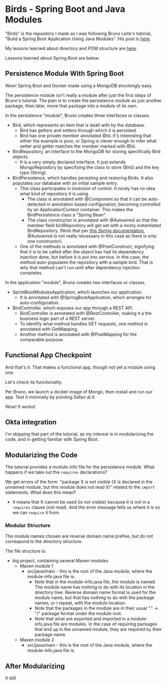 # Birds - Spring Boot and Java Modules

"Birds" is the repository I made as I was following
Bruno Leite's tutorial,
"Build a Spring Boot Application Using Java Modules".
His post is
[here](https://developer.okta.com/blog/2020/07/27/spring-boot-using-java-modules#create-the-persistence-module).

My lessons learned about directory and POM structure are [here](https://jimstockwell.dev/2020/11/19/Java-Module-File-And-POM-Structure.html).

Lessons learned about Spring Boot are below.

## Persistence Module With Spring Boot

Wow! Spring Boot and Docker made using a MongoDB shockingly easy.

The persistence module isn't really a module after just the first steps of Bruno's tutorial.
The plan is to create the persistence module as just another package,
then later, move that package into a module of its own.

In the persistence "module", Bruno creates three interfaces or classes.
- Bird, which represents an item that is dealt with by the database.
  - Bird has getters and setters through which it is persisted.
  - Bird has one private member annotated @Id.
    It's interesting that either the example is poor,
    or Spring is clever enough to infer what setter and getter matches the member marked with @Id.
- BirdRepository,
  an interface to the MongoDB for storing specifically Bird objects.
  - It is a very simply declared interface.
    It just extends MongoRepository by specifying the class to store (Bird) and the key type (String).
- BirdPersistence, which handles persisting and restoring Birds.
  It also populates our database with an initial sample entry.
  - This class participates in inversion of control.
    It nicely has no idea what kind of repository it is using.
    - The class is annotated with @Component so that it can be
      auto-detected in annotation based configuration,
      becoming controlled by an ApplicationContext container.
      This makes the BirdPersistence class a "Spring Bean".
    - The class constructor is annotated with @Autowired
      so that the member field birdRepository
      will get set with a nicely instantiated BirdRepository.
      (Note that per [this Spring documentation](https://docs.spring.io/spring-framework/docs/4.3.x/spring-framework-reference/htmlsingle/#beans-autowired-annotation),
      @Autowired is not really necessary in this case
      as there is only one constructor).
  - One of the methods is annotated with @PostConstruct,
    signifying that it is to be called
    after the object has had its dependency injection done,
    but before it is put into service.
    In this case, the method auto-populates the repository
    with a sample bird.
    That is why that method can't run
    until after dependency injection completes.

In the application "module", Bruno creates two interfaces or classes.
- SprintBootModulesApplication,
  which launches our application.
  - It is annotated with @SpringBootApplication,
    which arranges for auto-configuration.
- BirdController,
  which exposes our app through a REST API.
  - BirdController is annotated with @RestController,
    making it a the business logic part of a REST server.
  - To identify what method handles GET requests,
    one method is annotated with GetMapping.
  - Another method is annotated with @PostMapping
    for the comparable purpose.

## Functional App Checkpoint

And that's it.
That makes a functional app,
though not yet a module using one.

Let's check its functionality.

Per Bruno, we launch a docker image of Mongo,
then install and run our app.
Test it minimally by pointing Safari at it.

Wow!  It works!

## Okta integration

I'm skipping that part of the tutorial,
as my interest is in modularizing the code,
and in getting familiar with Spring Boot.

## Modularizing the Code

The tutorial provides a module-info file for the persistence module.
What happens if we take out the `requires` declarations?

We get errors of the form: "package X is not visible (X is declared in the unnamed module, but this module does not read it)" related to the `import` statements.  What does this mean?
- It means that X cannot be used (is not visible) because it is not in a `requires` clause (not read).
  And the error message tells us where it is so we can `require` it from.

### Modular Structure

The module names chosen are reverse domain name prefixe,
but do not correspond to the directory structure.

The file structure is:
- big project, containing several Maven modules
  - Maven module 1
    - src/java/main - this is the root of the Java module, where the module-info.java file is.
      - Note that in the module-info.java file, the module is named.
        The module name has nothing to do with its location in the directory tree.
        Reverse domain name format is used for the module name,
        but that has nothing to do with the package names, or I repeat, with the module location.
      - Note that the packages in the module are in their usual "." -> "/" package format
        under the module root.
      - Note that what are exported and imported in a module-info.java file are modules.
        In the case of requiring packages that end up in the unnamed module,
        they are required by their package name.
  - Maven module 2
    - src/java/main - this is the root of the Java module, where the module-info.java file is.

## After Modularizing

It still